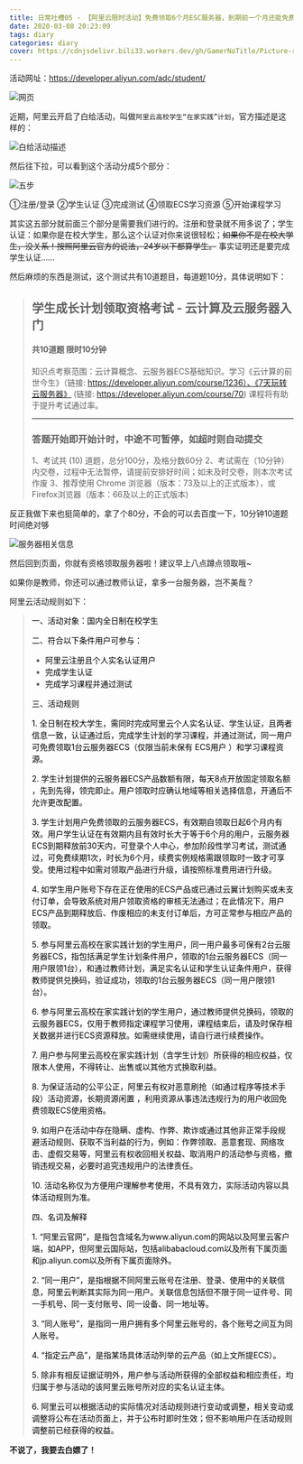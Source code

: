 ```yaml
---
title: 日常吐槽05 - 【阿里云限时活动】免费领取6个月ESC服务器，到期前一个月还能免费续费多半年
date: 2020-03-08 20:23:09
tags: diary
categories: diary
cover: https://cdnjsdelivr.bili33.workers.dev/gh/GamerNoTitle/Picture-repo-v1@diary5/img/Diary5/Website.png
---
```


活动网址：https://developer.aliyun.com/adc/student/

![网页](https://cdnjsdelivr.bili33.workers.dev/gh/GamerNoTitle/Picture-repo-v1@diary5/img/Diary5/Website.png)

近期，阿里云开启了白给活动，叫做``阿里云高校学生“在家实践”计划``，官方描述是这样的：

![白给活动描述](https://cdnjsdelivr.bili33.workers.dev/gh/GamerNoTitle/Picture-repo-v1@diary5/img/Diary5/Descr.png)

然后往下拉，可以看到这个活动分成5个部分：

![五步](https://cdnjsdelivr.bili33.workers.dev/gh/GamerNoTitle/Picture-repo-v1@diary5/img/Diary5/Steps.png)

①注册/登录 ②学生认证 ③完成测试 ④领取ECS学习资源 ⑤开始课程学习

其实这五部分就前面三个部分是需要我们进行的。注册和登录就不用多说了；学生认证：如果你是在校大学生，那么这个认证对你来说很轻松；~~如果你不是在校大学生，没关系！按照阿里云官方的说法，24岁以下都算学生。~~ 事实证明还是要完成学生认证……

然后麻烦的东西是测试，这个测试共有10道题目，每道题10分，具体说明如下：

> ## 学生成长计划领取资格考试 - 云计算及云服务器入门
>
> #### 共10道题 限时10分钟
>
> 知识点考察范围：云计算概念、云服务器ECS基础知识。学习《云计算的前世今生》（链接: https://developer.aliyun.com/course/1236）、《7天玩转云服务器》 (链接: https://developer.aliyun.com/course/70) 课程将有助于提升考试通过率。
>
> ---
>
> ### 答题开始即开始计时，中途不可暂停，如超时则自动提交
>
> 1、考试共 (10) 道题，总分100分，及格分数60分
> 2、考试需在（10分钟）内交卷，过程中无法暂停，请提前安排好时间；如未及时交卷，则本次考试作废
> 3、推荐使用 Chrome 浏览器（版本：73及以上的正式版本），或Firefox浏览器（版本：66及以上的正式版本)

反正我做下来也挺简单的，拿了个80分，不会的可以去百度一下，10分钟10道题时间绝对够

![服务器相关信息](https://cdnjsdelivr.bili33.workers.dev/gh/GamerNoTitle/Picture-repo-v1@diary5/img/Diary5/Server-information.png)

然后回到页面，你就有资格领取服务器啦！建议早上八点蹲点领取哦~

如果你是教师，你还可以通过教师认证，拿多一台服务器，岂不美哉？

阿里云活动规则如下：

> <div class="ace-dialog-body"><div><p><span style="letter-spacing:0px"><span style="line-height:1.5"><span style="color:#000000" data-spm-anchor-id="a2c6h.13788107.0.i4.602b61a8cBLXd6">一、活动对象：国内全日制在校学生 </span></span></span></p><p><span style="letter-spacing:0px"><span style="line-height:1.5"><span style="color:#000000">二、符合以下条件用户可参与： </span></span></span></p><ul><li><span style="letter-spacing:0px"><span style="line-height:1.5"><span style="color:#000000">阿里云注册且个人实名认证用户</span></span></span></li><li><span style="letter-spacing:0px"><span style="line-height:1.5"><span style="color:#000000">完成学生认证</span></span></span></li><li><span style="letter-spacing:0px"><span style="line-height:1.5"><span style="color:#000000">完成学习课程并通过测试</span></span></span></li></ul><p></p><p><span style="letter-spacing:0px"><span style="line-height:1.5"><span style="color:#000000">三、活动规则</span></span></span></p><p data-spm-anchor-id="a2c6h.13788107.0.i2.602b61a8cBLXd6"><span style="letter-spacing:0px"><span style="line-height:1.5"><span style="color:#000000">1.	全日制在校大学生，需同时完成阿里云个人实名认证、学生认证，且两者信息一致，认证通过后，完成学生计划的学习课程，并通过测试，同一用户可免费领取1台云服务器ECS（仅限当前未保有 ECS用户 ）和学习课程资源。</span></span></span></p><p><span style="letter-spacing:0px"><span style="line-height:1.5"><span style="color:#000000">2.	学生计划提供的云服务器ECS产品数额有限，每天8点开放固定领取名额 ，先到先得，领完即止。用户领取时应确认地域等相关选择信息，开通后不允许更改配置。</span></span></span></p><p><span style="letter-spacing:0px"><span style="line-height:1.5"><span style="color:#000000">3.	学生计划用户免费领取的云服务器ECS，有效期自领取日起6个月内有效。用户学生认证在有效期内且有效时长大于等于6个月的用户，云服务器ECS到期释放前30天内，可登录个人中心，参加阶段性学习考试，测试通过，可免费续期1次，时长为6个月，续费实例规格需跟领取时一致才可享受。使用过程中如需对领取产品进行升级，请按照标准费用进行升级。</span></span></span></p><p><span style="letter-spacing:0px"><span style="line-height:1.5"><span style="color:#000000">4.	如学生用户账号下存在正在使用的ECS产品或已通过云翼计划购买或未支付订单，会导致系统对用户领取资格的审核无法通过；在此情况下，用户ECS产品到期释放后、作废相应的未支付订单后，方可正常参与相应产品的领取。 </span></span></span></p><p><span style="letter-spacing:0px"><span style="line-height:1.5"><span style="color:#000000">5.	参与阿里云高校在家实践计划的学生用户，同一用户最多可保有2台云服务器ECS，指包括满足学生计划条件用户，领取的1台云服务器ECS（同一用户限领1台），和通过教师计划，满足实名认证和学生认证条件用户，获得教师提供兑换码，验证成功，领取的1台云服务器ECS（同一用户限领1台）。</span></span></span></p><p><span style="letter-spacing:0px"><span style="line-height:1.5"><span style="color:#000000">6.	参与阿里云高校在家实践计划的学生用户，通过教师提供兑换码，领取的云服务器ECS，仅用于教师指定课程学习使用，课程结束后，请及时保存相关数据并进行ECS资源释放。如需继续使用，请自行进行续费操作。</span></span></span></p><p><span style="letter-spacing:0px"><span style="line-height:1.5"><span style="color:#000000">7.	用户参与阿里云高校在家实践计划（含学生计划）所获得的相应权益，仅限本人使用，不得转让、出售或以其他方式换取利益。</span></span></span></p><p><span style="letter-spacing:0px"><span style="line-height:1.5"><span style="color:#000000">8.	为保证活动的公平公正，阿里云有权对恶意刷抢（如通过程序等技术手段）活动资源，长期资源闲置 ，利用资源从事违法违规行为的用户收回免费领取ECS使用资格。</span></span></span></p><p><span style="letter-spacing:0px"><span style="line-height:1.5"><span style="color:#000000">9.	如用户在活动中存在隐瞒、虚构、作弊、欺诈或通过其他非正常手段规避活动规则、获取不当利益的行为，例如：作弊领取、恶意套现、网络攻击、虚假交易等，阿里云有权收回相关权益、取消用户的活动参与资格，撤销违规交易，必要时追究违规用户的法律责任。</span></span></span></p><p><span style="letter-spacing:0px"><span style="line-height:1.5"><span style="color:#000000">10.	活动名称仅为方便用户理解参考使用，不具有效力，实际活动内容以具体活动规则为准。</span></span></span></p><p></p><p><span style="letter-spacing:0px"><span style="line-height:1.5"><span style="color:#000000">四、名词及解释</span></span></span></p><p><span style="letter-spacing:0px"><span style="line-height:1.5"><span style="color:#000000">1.	“阿里云官网”，是指包含域名为www.aliyun.com的网站以及阿里云客户端，如APP，但阿里云国际站，包括alibabacloud.com以及所有下属页面和jp.aliyun.com以及所有下属页面除外。</span></span></span></p><p><span style="letter-spacing:0px"><span style="line-height:1.5"><span style="color:#000000">2.	“同一用户”，是指根据不同阿里云账号在注册、登录、使用中的关联信息，阿里云判断其实际为同一用户。关联信息包括但不限于同一证件号、同一手机号、同一支付账号、同一设备、同一地址等。</span></span></span></p><p><span style="letter-spacing:0px"><span style="line-height:1.5"><span style="color:#000000">3.	“同人账号”，是指同一用户拥有多个阿里云账号的，各个账号之间互为同人账号。</span></span></span></p><p><span style="letter-spacing:0px"><span style="line-height:1.5"><span style="color:#000000">4.	 “指定云产品”，是指某场具体活动列举的云产品（如上文所提ECS）。</span></span></span></p><p><span style="letter-spacing:0px"><span style="line-height:1.5"><span style="color:#000000">5.	除非有相反证据证明外，用户参与活动所获得的全部权益和相应责任，均归属于参与活动的该阿里云账号所对应的实名认证主体。</span></span></span></p><p><span style="letter-spacing:0px"><span style="line-height:1.5"><span style="color:#000000">6.	阿里云可以根据活动的实际情况对活动规则进行变动或调整，相关变动或调整将公布在活动页面上，并于公布时即时生效；但不影响用户在活动规则调整前已经获得的权益。</span></span></span></p></div></div>

**不说了，我要去白嫖了！**